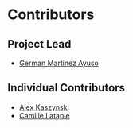 # Contributors

## Project Lead

*   [German Martinez Ayuso](https://github.com/germa89)

## Individual Contributors

*   [Alex Kaszynski](https://github.com/akaszynski)
*   [Camille Latapie](https://github.com/clatapie)
